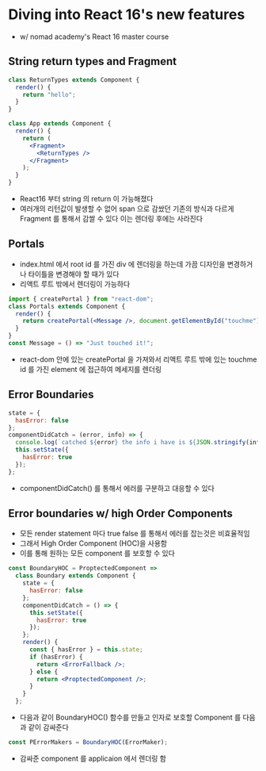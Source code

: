 # Diving into React 16's new features

- w/ nomad academy's React 16 master course

## String return types and Fragment

```jsx
class ReturnTypes extends Component {
  render() {
    return "hello";
  }
}

class App extends Component {
  render() {
    return (
      <Fragment>
        <ReturnTypes />
      </Fragment>
    );
  }
}
```

- React16 부터 string 의 return 이 가능해졌다
- 여러개의 리턴값이 발생할 수 없어 span 으로 감쌌던 기존의 방식과 다르게 Fragment 를 통해서 감쌀 수 있다 이는 렌더링 후에는 사라진다

## Portals

- index.html 에서 root id 를 가진 div 에 렌더링을 하는데 가끔 디자인을 변경하거나 타이틀을 변경해야 할 때가 있다
- 리액트 루트 밖에서 렌더링이 가능하다

```jsx
import { createPortal } from "react-dom";
class Portals extends Component {
  render() {
    return createPortal(<Message />, document.getElementById("touchme"));
  }
}
const Message = () => "Just touched it!";
```

- react-dom 안에 있는 createPortal 을 가져와서 리액트 루트 밖에 있는 touchme id 를 가진 element 에 접근하여 메세지를 렌더링

## Error Boundaries

```jsx
state = {
  hasError: false
};
componentDidCatch = (error, info) => {
  console.log(`catched ${error} the info i have is ${JSON.stringify(info)}`);
  this.setState({
    hasError: true
  });
};
```

- componentDidCatch() 를 통해서 에러를 구분하고 대응할 수 있다

## Error boundaries w/ high Order Components

- 모든 render statement 마다 true false 를 통해서 에러를 잡는것은 비효율적임
- 그래서 High Order Component (HOC)을 사용함
- 이를 통해 원하는 모든 component 를 보호할 수 있다

```jsx
const BoundaryHOC = ProptectedComponent =>
  class Boundary extends Component {
    state = {
      hasError: false
    };
    componentDidCatch = () => {
      this.setState({
        hasError: true
      });
    };
    render() {
      const { hasError } = this.state;
      if (hasError) {
        return <ErrorFallback />;
      } else {
        return <ProptectedComponent />;
      }
    }
  };
```

- 다음과 같이 BoundaryHOC() 함수를 만들고 인자로 보호할 Component 를 다음과 같이 감싸준다

```jsx
const PErrorMakers = BoundaryHOC(ErrorMaker);
```

- 감싸준 component 를 applicaion 에서 렌더링 함
